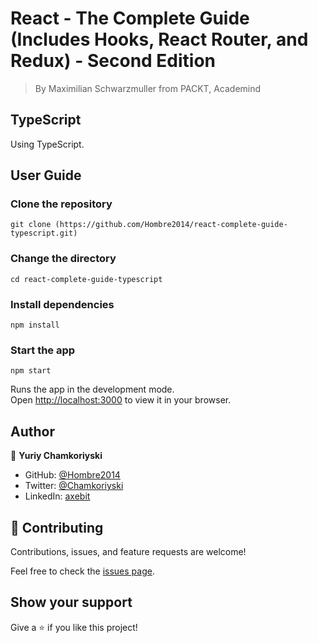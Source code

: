 # React - The Complete Guide (Includes Hooks, React Router, and Redux) - Second Edition

> By Maximilian Schwarzmuller from PACKT, Academind

## TypeScript

Using TypeScript.

## User Guide

### Clone the repository

`git clone (https://github.com/Hombre2014/react-complete-guide-typescript.git)`

### Change the directory

`cd react-complete-guide-typescript`

### Install dependencies

`npm install`

### Start the app

`npm start`

Runs the app in the development mode.\
Open [http://localhost:3000](http://localhost:3000) to view it in your browser.

## Author

👤 **Yuriy Chamkoriyski**

- GitHub: [@Hombre2014](https://github.com/Hombre2014)
- Twitter: [@Chamkoriyski](https://twitter.com/Chamkoriyski)
- LinkedIn: [axebit](https://linkedin.com/in/axebit)

## 🤝 Contributing

Contributions, issues, and feature requests are welcome!

Feel free to check the [issues page](https://github.com/Hombre2014/react-complete-guide-typescript/issues).

## Show your support

Give a ⭐️ if you like this project!

